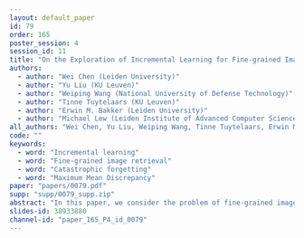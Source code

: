 ```yaml
---
layout: default_paper
id: 79
order: 165
poster_session: 4
session_id: 11
title: "On the Exploration of Incremental Learning for Fine-grained Image Retrieval"
authors:
  - author: "Wei Chen (Leiden University)"
  - author: "Yu Liu (KU Leuven)"
  - author: "Weiping Wang (National University of Defense Technology)"
  - author: "Tinne Tuytelaars (KU Leuven)"
  - author: "Erwin M. Bakker (Leiden University)"
  - author: "Michael Lew (Leiden Institute of Advanced Computer Science)"
all_authors: "Wei Chen, Yu Liu, Weiping Wang, Tinne Tuytelaars, Erwin M. Bakker and Michael Lew"
code: ""
keywords:
  - word: "Incremental learning"
  - word: "Fine-grained image retrieval"
  - word: "Catastrophic forgetting"
  - word: "Maximum Mean Discrepancy"
paper: "papers/0079.pdf"
supp: "supp/0079_supp.zip"
abstract: "In this paper, we consider the problem of fine-grained image retrieval in an incremental setting, when new categories are added over time. On the one hand, repeatedly training the representation on the extended dataset is time-consuming. On the other hand, fine-tuning the learned representation only with the new classes leads to catastrophic forgetting. To this end, we propose an incremental learning method to mitigate retrieval performance degradation caused by the forgetting issue. Without accessing any samples of the original classes, the classifier of the original network provides soft “labels” to transfer knowledge to train the adaptive network, so as to preserve the previous capability for classification. More importantly, a regularization function based on Maximum Mean Discrepancy is devised to minimize the discrepancy of new classes features from the original network and the adaptive network, respectively. Extensive experiments on two datasets show that our method effectively mitigates the catastrophic forgetting on the original classes while achieving high performance on the new classes."
slides-id: 38933880
channel-id: "paper_165_P4_id_0079"
---
```

